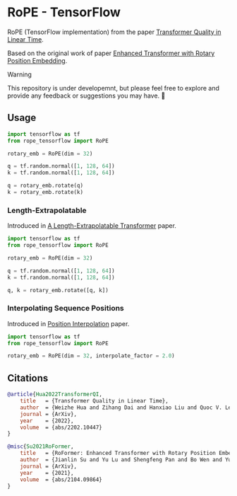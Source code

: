 # RoPE - TensorFlow
RoPE (TensorFlow implementation) from the paper [Transformer Quality in Linear Time](https://arxiv.org/pdf/2202.10447.pdf).

Based on the original work of paper [Enhanced Transformer with Rotary Position Embedding](https://arxiv.org/pdf/2104.09864.pdf).

> [!WARNING]
> This repository is under developemnt, but please feel free to explore and provide any feedback or suggestions you may have. :construction:

## Usage

```python
import tensorflow as tf
from rope_tensorflow import RoPE

rotary_emb = RoPE(dim = 32)

q = tf.random.normal([1, 128, 64])
k = tf.random.normal([1, 128, 64])

q = rotary_emb.rotate(q)
k = rotary_emb.rotate(k)
```

### Length-Extrapolatable
Introduced in [A Length-Extrapolatable Transformer](https://arxiv.org/pdf/2212.10554.pdf) paper.

```python
import tensorflow as tf
from rope_tensorflow import RoPE

rotary_emb = RoPE(dim = 32)

q = tf.random.normal([1, 128, 64])
k = tf.random.normal([1, 128, 64])

q, k = rotary_emb.rotate([q, k])
```

### Interpolating Sequence Positions
Introduced in [Position Interpolation](https://arxiv.org/pdf/2306.15595.pdf) paper.

```python
import tensorflow as tf
from rope_tensorflow import RoPE

rotary_emb = RoPE(dim = 32, interpolate_factor = 2.0)
```

## Citations

```bibtex
@article{Hua2022TransformerQI,
    title   = {Transformer Quality in Linear Time},
    author  = {Weizhe Hua and Zihang Dai and Hanxiao Liu and Quoc V. Le},
    journal = {ArXiv},
    year    = {2022},
    volume  = {abs/2202.10447}
}
```

```bibtex
@misc{Su2021RoFormer,
    title   = {RoFormer: Enhanced Transformer with Rotary Position Embedding}, 
    author  = {Jianlin Su and Yu Lu and Shengfeng Pan and Bo Wen and Yunfeng Liu},
    journal = {ArXiv},
    year    = {2021},
    volume  = {abs/2104.09864}
}
```
